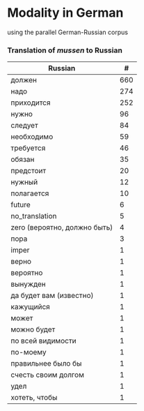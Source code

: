 # Modality in German
using the parallel German-Russian corpus

### Translation of _mussen_ to Russian

|Russian|#|
|---|---|
|должен|660|
|надо|274|
|приходится|252|
|нужно|96|
|следует|84|
|необходимо|59|
|требуется|46|
|обязан|35|
|предстоит|20|
|нужный|12|
|полагается|10|
|future|6|
|no_translation|5|
|zero (вероятно, должно быть)|4|
|пора|3|
|imper|1|
|верно|1|
|вероятно|1|
|вынужден|1|
|да будет вам (известно)|1|
|кажущийся|1|
|может|1|
|можно будет|1|
|по всей видимости|1|
|по-моему|1|
|правильнее было бы|1|
|счесть своим долгом|1|
|удел|1|
|хотеть, чтобы|1|

